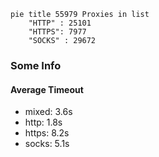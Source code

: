 
```mermaid
pie title 55979 Proxies in list
    "HTTP" : 25101
    "HTTPS": 7977
    "SOCKS" : 29672
```

### Some Info
#### Average Timeout

- mixed: 3.6s
- http: 1.8s
- https: 8.2s
- socks: 5.1s
